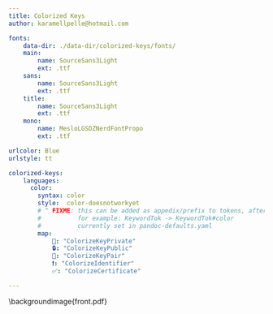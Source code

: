 ```yaml
---
title: Colorized Keys
author: karamellpelle@hotmail.com

fonts:
    data-dir: ./data-dir/colorized-keys/fonts/
    main:
        name: SourceSans3Light
        ext: .ttf
    sans: 
        name: SourceSans3Light
        ext: .ttf
    title:
        name: SourceSans3Light
        ext: .ttf
    mono:
        name: MesloLGSDZNerdFontPropo
        ext: .ttf

urlcolor: Blue
urlstyle: tt

colorized-keys:
    languages:
      color:
        syntax: color
        style:  color-doesnotworkyet
        # ^ FIXME: this can be added as appedix/prefix to tokens, after creating macros using styleToLaTeX/HTML.
        #          for example: KeywordTok -> KeywordTok#color
        #          currently set in pandoc-defaults.yaml
        map:
            🔑: "ColorizeKeyPrivate"
            🔒: "ColorizeKeyPublic"
            🔐: "ColorizeKeyPair"
            ❗: "ColorizeIdentifier"
            ✅: "ColorizeCertificate"

---
```


\backgroundimage{front.pdf}

